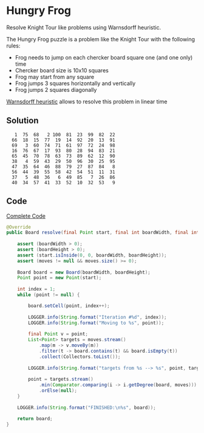 # Hungry Frog

Resolve Knight Tour like problems using Warnsdorff heuristic.

The Hungry Frog puzzle is a problem like the Knight Tour with the following rules:
* Frog needs to jump on each chercker board square one (and one only) time
* Chercker board size is 10x10 squares
* Frog may start from any square
* Frog jumps 3 squares horizontally and vertically
* Frog jumps 2 squares diagonally

[Warnsdorff heuristic](https://en.wikipedia.org/wiki/Knight%27s_tour) allows to resolve this problem in linear time

## Solution

```
   1  75  68   2 100  81  23  99  82  22
  66  18  15  77  19  14  92  20  13  91
  69   3  60  74  71  61  97  72  24  98
  16  76  67  17  93  80  28  94  83  21
  65  45  70  78  63  73  89  62  12  90
  38   4  59  43  29  50  96  30  25  95
  47  35  64  46  88  79  27  87  84   8
  56  44  39  55  58  42  54  51  11  31
  37   5  48  36   6  49  85   7  26  86
  40  34  57  41  33  52  10  32  53   9
```

## Code

[Complete Code](https://github.com/mad4j/puzzles/tree/master/src/dolmisani/puzzles/hungryfrog)

```java
@Override
public Board resolve(final Point start, final int boardWidth, final int boardHeight, final List<Delta> moves) {
	
	assert (boardWidth > 0);
	assert (boardHeight > 0);
	assert (start.isInside(0, 0, boardWidth, boardHeight));
	assert (moves != null && moves.size() >= 0);
		
	Board board = new Board(boardWidth, boardHeight);
	Point point = new Point(start);
		
	int index = 1;		
	while (point != null) {

		board.setCell(point, index++);
			
		LOGGER.info(String.format("Iteration #%d", index));
		LOGGER.info(String.format("Moving to %s", point));
			
		final Point v = point;
		List<Point> targets = moves.stream()	
			.map(m -> v.moveBy(m))
			.filter(t -> board.contains(t) && board.isEmpty(t))
			.collect(Collectors.toList());
			
		LOGGER.info(String.format("targets from %s --> %s", point, targets));
			
		point = targets.stream()
			.min(Comparator.comparing(i -> i.getDegree(board, moves)))
			.orElse(null);
	}
	
	LOGGER.info(String.format("FINISHED:\n%s", board));
		
	return board;
}
```
